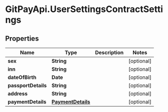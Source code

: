 # GitPayApi.UserSettingsContractSettings

## Properties

Name | Type | Description | Notes
------------ | ------------- | ------------- | -------------
**sex** | **String** |  | [optional] 
**inn** | **String** |  | [optional] 
**dateOfBirth** | **Date** |  | [optional] 
**passportDetails** | **String** |  | [optional] 
**address** | **String** |  | [optional] 
**paymentDetails** | [**PaymentDetails**](PaymentDetails.md) |  | [optional] 


